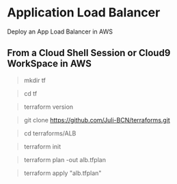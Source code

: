 # Application Load Balancer

Deploy an App Load Balancer in AWS

## From a Cloud Shell Session or Cloud9 WorkSpace in AWS
> mkdir tf

> cd tf

> terraform version

> git clone https://github.com/Juli-BCN/terraforms.git

> cd terraforms/ALB

> terraform init

> terraform plan -out alb.tfplan

> terraform apply "alb.tfplan"